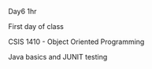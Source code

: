 Day6 1hr

First day of class

CSIS 1410 - Object Oriented Programming 

Java basics and JUNIT testing